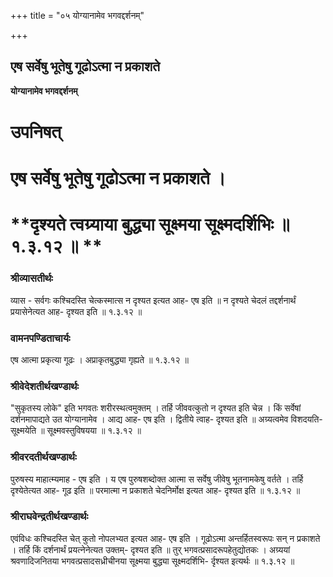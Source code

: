 +++
title = "०५ योग्यानामेव भगवद्दर्शनम्"

+++


## एष सर्वेषु भूतेषु गूढोऽत्मा न प्रकाशते

**योग्यानामेव भगवद्दर्शनम्**

# **उपनिषत्**

# **एष सर्वेषु भूतेषु गूढोऽत्मा न प्रकाशते ।**

# **दृश्यते त्वग्र्याया बुद्ध्या सूक्ष्मया सूक्ष्मदर्शिभिः ॥ १.३.१२ ॥ **

### **श्रीव्यासतीर्थः**

व्यास - सर्वगः कश्चिदस्ति चेत्कस्मात्स न दृश्यत इत्यत आह- एष इति ॥ न दृश्यते चेदलं तद्दर्शनार्थं प्रयासेनेत्यत आह- दृश्यत इति ॥ १.३.१२ ॥

### **वामनपण्डिताचार्यः**

एष आत्मा प्रकृत्या गूढः । अप्राकृतबुद्ध्या गृह्यते ॥ १.३.१२ ॥

### **श्रीवेदेशतीर्थखण्डार्थः**

"सुकृतस्य लोके" इति भगवतः शरीरस्थत्वमुक्तम् । तर्हि जीववत्कुतो न दृश्यत इति चेन्न । किं सर्वेषां दर्शनमापाद्यते उत योग्यानामेव । आद्य आह- एष इति । द्वितीये त्वाह- दृश्यत इति ॥ अग्र्यत्वमेव विशदयति- सूक्ष्मयेति ॥ सूक्ष्मवस्तुविषयया ॥ १.३.१२ ॥

### **श्रीवरदतीर्थखण्डार्थः**

पुरुषस्य माहात्म्यमाह - एष इति । य एष पुरुषशब्दोक्त आत्मा स सर्वेषु जीवेषु भूतनामकेषु वर्तते । तर्हि दृश्येतेत्यत आह- गूढ इति ॥ परमात्मा न प्रकाशते चेदनिर्मोक्ष इत्यत आह- दृश्यत इति ॥ १.३.१२ ॥

### **श्रीराघवेन्द्रतीर्थखण्डार्थः**

एवंविधः कश्चिदस्ति चेत् कुतो नोपलभ्यत इत्यत आह- एष इति । गूढोऽत्मा अन्तर्हितस्वरूपः सन् न प्रकाशते । तर्हि किं दर्शनार्थं प्रयत्नेनेत्यत उक्तम्- दृश्यत इति ॥ तुर् भगवत्प्रसादरूपहेतुद्योतकः । अग्र्ययां श्रवणादिजनितया भगवत्प्रसादसध्रीचीनया सूक्ष्मया बुद्ध्या सूक्ष्मदर्शिभि- र्दृश्यत इत्यर्थः ॥ १.३.१२ ॥

